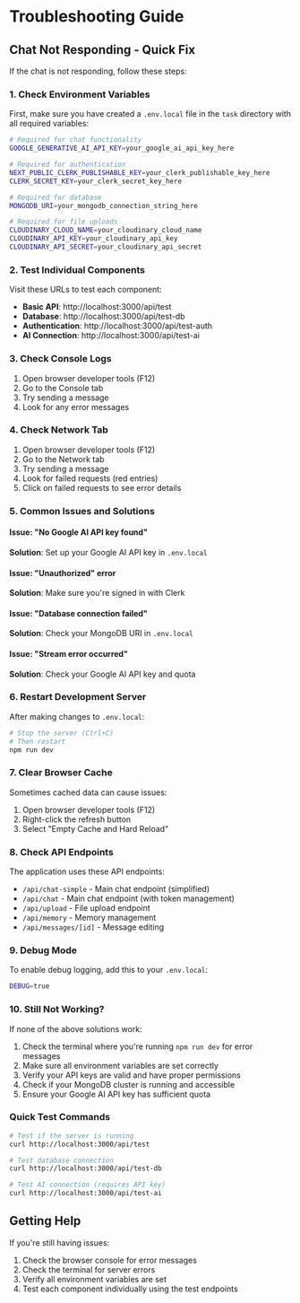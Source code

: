 # Troubleshooting Guide

## Chat Not Responding - Quick Fix

If the chat is not responding, follow these steps:

### 1. Check Environment Variables

First, make sure you have created a `.env.local` file in the `task` directory with all required variables:

```bash
# Required for chat functionality
GOOGLE_GENERATIVE_AI_API_KEY=your_google_ai_api_key_here

# Required for authentication
NEXT_PUBLIC_CLERK_PUBLISHABLE_KEY=your_clerk_publishable_key_here
CLERK_SECRET_KEY=your_clerk_secret_key_here

# Required for database
MONGODB_URI=your_mongodb_connection_string_here

# Required for file uploads
CLOUDINARY_CLOUD_NAME=your_cloudinary_cloud_name
CLOUDINARY_API_KEY=your_cloudinary_api_key
CLOUDINARY_API_SECRET=your_cloudinary_api_secret
```

### 2. Test Individual Components

Visit these URLs to test each component:

- **Basic API**: http://localhost:3000/api/test
- **Database**: http://localhost:3000/api/test-db
- **Authentication**: http://localhost:3000/api/test-auth
- **AI Connection**: http://localhost:3000/api/test-ai

### 3. Check Console Logs

1. Open browser developer tools (F12)
2. Go to the Console tab
3. Try sending a message
4. Look for any error messages

### 4. Check Network Tab

1. Open browser developer tools (F12)
2. Go to the Network tab
3. Try sending a message
4. Look for failed requests (red entries)
5. Click on failed requests to see error details

### 5. Common Issues and Solutions

#### Issue: "No Google AI API key found"

**Solution**: Set up your Google AI API key in `.env.local`

#### Issue: "Unauthorized" error

**Solution**: Make sure you're signed in with Clerk

#### Issue: "Database connection failed"

**Solution**: Check your MongoDB URI in `.env.local`

#### Issue: "Stream error occurred"

**Solution**: Check your Google AI API key and quota

### 6. Restart Development Server

After making changes to `.env.local`:

```bash
# Stop the server (Ctrl+C)
# Then restart
npm run dev
```

### 7. Clear Browser Cache

Sometimes cached data can cause issues:

1. Open browser developer tools (F12)
2. Right-click the refresh button
3. Select "Empty Cache and Hard Reload"

### 8. Check API Endpoints

The application uses these API endpoints:

- `/api/chat-simple` - Main chat endpoint (simplified)
- `/api/chat` - Main chat endpoint (with token management)
- `/api/upload` - File upload endpoint
- `/api/memory` - Memory management
- `/api/messages/[id]` - Message editing

### 9. Debug Mode

To enable debug logging, add this to your `.env.local`:

```bash
DEBUG=true
```

### 10. Still Not Working?

If none of the above solutions work:

1. Check the terminal where you're running `npm run dev` for error messages
2. Make sure all environment variables are set correctly
3. Verify your API keys are valid and have proper permissions
4. Check if your MongoDB cluster is running and accessible
5. Ensure your Google AI API key has sufficient quota

### Quick Test Commands

```bash
# Test if the server is running
curl http://localhost:3000/api/test

# Test database connection
curl http://localhost:3000/api/test-db

# Test AI connection (requires API key)
curl http://localhost:3000/api/test-ai
```

## Getting Help

If you're still having issues:

1. Check the browser console for error messages
2. Check the terminal for server errors
3. Verify all environment variables are set
4. Test each component individually using the test endpoints
